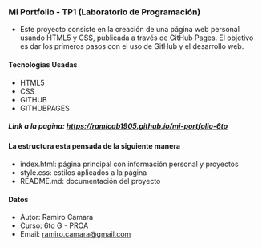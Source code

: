 ### Mi Portfolio - TP1 (Laboratorio de Programación)

- Este proyecto consiste en la creación de una página web
personal usando HTML5 y CSS, publicada a través de GitHub
Pages. El objetivo es dar los primeros pasos con el uso de
GitHub y el desarrollo web.
#### Tecnologias Usadas
- HTML5
- CSS
- GITHUB
- GITHUBPAGES
##### Link a la pagina: https://ramicab1905.github.io/mi-portfolio-6to

#### La estructura esta pensada de la siguiente manera
- index.html: página principal con información personal y
proyectos
- style.css: estilos aplicados a la página
- README.md: documentación del proyecto
#### Datos
- Autor: Ramiro Camara
- Curso: 6to G - PROA
- Email: ramiro.camara@gmail.com
